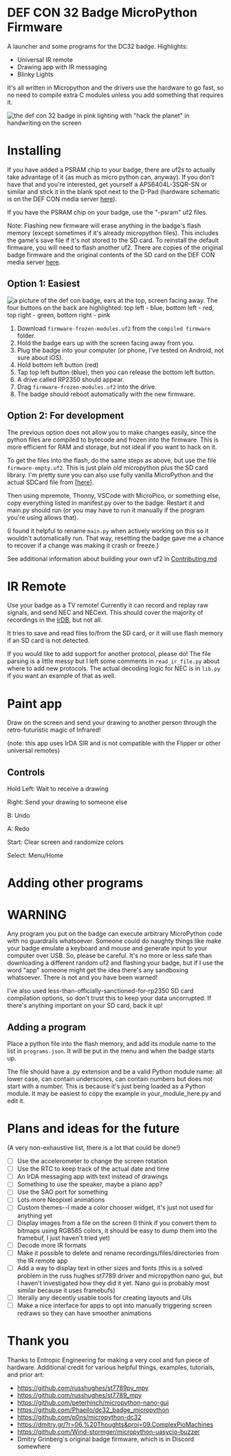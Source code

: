 # DEF CON 32 Badge MicroPython Firmware
A launcher and some programs for the DC32 badge. Highlights:

- Universal IR remote
- Drawing app with IR messaging
- Blinky Lights

It's all written in Micropython and the drivers use the hardware to go fast, so no need to compile extra C modules unless you add something that requires it. 

![the def con 32 badge in pink lighting with "hack the planet" in handwriting on the screen](images/htp.jpg)

# Installing
If you have added a PSRAM chip to your badge, there are uf2s to actually take advantage of it (as much as micro python can, anyway). If you don't have that and you're interested, get yourself a APS6404L-3SQR-SN or similar and stick it in the blank spot next to the D-Pad (hardware schematic is on the DEF CON media server [here](https://media.defcon.org/DEF%20CON%2032/DEF%20CON%2032%20badge/)). 

If you have the PSRAM chip on your badge, use the "-psram" uf2 files.

Note: Flashing new firmware will erase anything in the badge's flash memory (except sometimes if it's already micropython files). This includes the game's save file if it's not stored to the SD card. To reinstall the default firmware, you will need to flash another uf2. There are copies of the original badge firmware and the original contents of the SD card on the DEF CON media server [here](https://media.defcon.org/DEF%20CON%2032/DEF%20CON%2032%20badge/).

## Option 1: Easiest
![a picture of the def con badge, ears at the top, screen facing away. The four buttons on the back are highlighted: top left - blue, bottom left - red, top right - green, bottom right - pink](images/badgeback.jpg)

1. Download `firmware-frozen-modules.uf2` from the `compiled firmware` folder. 
2. Hold the badge ears up with the screen facing away from you.
3. Plug the badge into your computer (or phone, I've tested on Android, not sure about iOS). 
4. Hold bottom left button (red)
5. Tap top left button (blue), then you can release the bottom left button.
6. A drive called RP2350 should appear. 
7. Drag `firmware-frozen-modules.uf2` into the drive. 
8. The badge should reboot automatically with the new firmware. 

## Option 2: For development
The previous option does not allow you to make changes easily, since the python files are compiled to bytecode and frozen into the firmware. This is more efficient for RAM and storage, but not ideal if you want to hack on it.

To get the files into the flash, do the same steps as above, but use the file `firmware-empty.uf2`. This is just plain old micropython plus the SD card library. I'm pretty sure you can also use fully vanilla MicroPython and the actual SDCard file from [[here](https://github.com/micropython/micropython-lib/blob/f95568da431c6506354adb93343206c04a94dc11/micropython/drivers/storage/sdcard/sdcard.py)].

Then using mpremote, Thonny, VSCode with MicroPico, or something else, copy everything listed in manifest.py over to the badge. Restart it and main.py should run (or you may have to run it manually if the program you're using allows that). 

(I found it helpful to rename `main.py` when actively working on this so it wouldn't automatically run. That way, resetting the badge gave me a chance to recover if a change was making it crash or freeze.)

See additional information about building your own uf2 in [Contributing.md](Contributing.md)

# IR Remote
Use your badge as a TV remote! Currently it can record and replay raw signals, and send NEC and NECext. This should cover the majority of recordings in the [IrDB](https://github.com/Lucaslhm/Flipper-IRDB), but not all. 

It tries to save and read files to/from the SD card, or it will use flash memory if an SD card is not detected.

If you would like to add support for another protocol, please do! The file parsing is a little messy but I left some comments in `read_ir_file.py` about where to add new protocols. The actual decoding logic for NEC is in `lib.py` if you want an example of that as well.


# Paint app
Draw on the screen and send your drawing to another person through the retro-futuristic magic of Infrared! 

(note: this app uses IrDA SIR and is not compatible with the Flipper or other universal remotes)

## Controls

Hold Left: Wait to receive a drawing

Right: Send your drawing to someone else

B: Undo

A: Redo

Start: Clear screen and randomize colors

Select: Menu/Home 

# Adding other programs

# WARNING
Any program you put on the badge can execute arbitrary MicroPython code with no guardrails whatsoever. Someone could do naughty things like make your badge emulate a keyboard and mouse and generate input to your computer over USB. So, please be careful. It's no more or less safe than downloading a different random uf2 and flashing your badge, but if I use the word "app" someone might get the idea there's any sandboxing whatsoever. There is not and you have been warned!

I've also used less-than-officially-sanctioned-for-rp2350 SD card compilation options, so don't trust this to keep your data uncorrupted. If there's anything important on your SD card, back it up! 

## Adding a program
Place a python file into the flash memory, and add its module name to the list in `programs.json`. It will be put in the menu and when the badge starts up. 

The file should have a .py extension and be a valid Python module name: all lower case, can contain underscores, can contain numbers but does not start with a number. This is because it's just being loaded as a Python module. It may be easiest to copy the example in your_module_here.py and edit it.

# Plans and ideas for the future 
(A very non-exhaustive list, there is a lot that could be done!)

- [ ] Use the accelerometer to change the screen rotation
- [ ] Use the RTC to keep track of the actual date and time
- [ ] An IrDA messaging app with text instead of drawings
- [ ] Something to use the speaker, maybe a piano app? 
- [ ] Use the SAO port for something
- [ ] Lots more Neopixel animations
- [ ] Custom themes--I made a color chooser widget, it's just not used for anything yet
- [ ] Display images from a file on the screen (I think if you convert them to bitmaps using RGB565 colors, it should be easy to dump them into the framebuf, I just haven't tried yet)
- [ ] Decode more IR formats
- [ ] Make it possible to delete and rename recordings/files/directories from the IR remote app
- [ ] Add a way to display text in other sizes and fonts (this is a solved problem in the russ hughes st7789 driver and micropython nano gui, but I haven't investigated how they did it yet. Nano gui is probably most similar because it uses framebufs)
- [ ] literally any decently usable tools for creating layouts and UIs
- [ ] Make a nice interface for apps to opt into manually triggering screen redraws so they can have smoother animations

# Thank you
Thanks to Entropic Engineering for making a very cool and fun piece of hardware. Additional credit for various helpful things, examples, tutorials, and prior art:

- https://github.com/russhughes/st7789py_mpy
- https://github.com/russhughes/st7789_mpy
- https://github.com/peterhinch/micropython-nano-gui
- https://github.com/Phaeilo/dc32_badge_micropython
- https://github.com/p0ns/micropython-dc32
- https://dmitry.gr/?r=06.%20Thoughts&proj=09.ComplexPioMachines
- https://github.com/Wind-stormger/micropython-uasycio-buzzer
- Dmitry Grinberg's original badge firmware, which is in Discord somewhere
